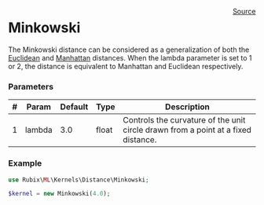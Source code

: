 <span style="float:right;"><a href="https://github.com/RubixML/RubixML/blob/master/src/Kernels/Distance/Minkowski.php">Source</a></span>

# Minkowski
The Minkowski distance can be considered as a generalization of both the [Euclidean](euclidean.md) and [Manhattan](manhattan.md) distances. When the lambda parameter is set to 1 or 2, the distance is equivalent to Manhattan and Euclidean respectively.

### Parameters
| # | Param | Default | Type | Description |
|---|---|---|---|---|
| 1 | lambda | 3.0 | float | Controls the curvature of the unit circle drawn from a point at a fixed distance. |

### Example
```php
use Rubix\ML\Kernels\Distance\Minkowski;

$kernel = new Minkowski(4.0);
```